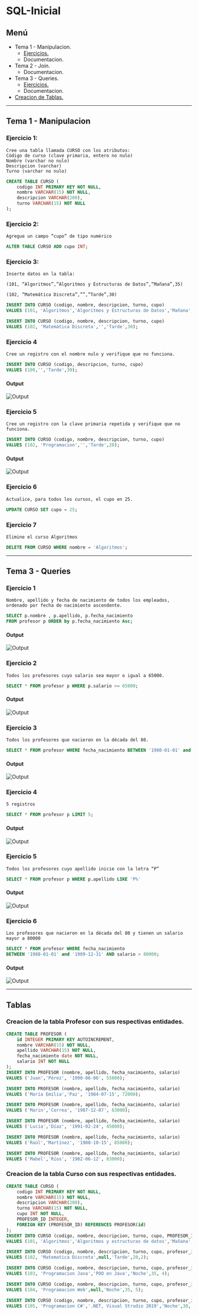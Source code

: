 # SQL-Inicial
## Menú
* Tema 1 - Manipulacion.
	* [Ejercicios.](#tema-1---manipulacion)
	* Documentacion.
* Tema 2 - Join.
	* Documentacion.
* Tema 3 - Queries.
	* [Ejercicios.](#tema-3---queries)
	* Documentacion.
* [Creacion de Tablas.](#tablas)
---
## Tema 1 - Manipulacion
### Ejercicio 1:
~~~
Cree una tabla llamada CURSO con los atributos: 
Código de curso (clave primaria, entero no nulo)
Nombre (varchar no nulo)
Descripcion (varchar)
Turno (varchar no nulo)
~~~
```sql
CREATE TABLE CURSO (
	codigo INT PRIMARY KEY NOT NULL,
  	nombre VARCHAR(15) NOT NULL,
  	descripcion VARCHAR(200),
  	turno VARCHAR(15) NOT NULL
);
```
### Ejercicio 2:
~~~
Agregue un campo “cupo” de tipo numérico
~~~
```sql
ALTER TABLE CURSO ADD cupo INT;
```
### Ejercicio 3:
~~~
Inserte datos en la tabla:

(101, “Algoritmos”,”Algoritmos y Estructuras de Datos”,”Mañana”,35)

(102, “Matemática Discreta”,””,”Tarde”,30)
~~~
```sql
INSERT INTO CURSO (codigo, nombre, descripcion, turno, cupo) 
VALUES (101, 'Algoritmos','Algoritmos y Estructuras de Datos','Mañana',35);

INSERT INTO CURSO (codigo, nombre, descripcion, turno, cupo) 
VALUES (102, 'Matemática Discreta','','Tarde',30);
```
### Ejercicio 4 
~~~
Cree un registro con el nombre nulo y verifique que no funciona.
~~~
```sql
INSERT INTO CURSO (codigo, descripcion, turno, cupo) 
VALUES (109,'','Tarde',30);
```
#### Output
![Output](images/ejercicio4-output.png)
### Ejercicio 5
~~~
Cree un registro con la clave primaria repetida y verifique que no funciona.
~~~
```sql
INSERT INTO CURSO (codigo, nombre, descripcion, turno, cupo) 
VALUES (102, 'Programacion','','Tarde',20);
```
#### Output
![Output](images/ejercicio5-output.png)
### Ejercicio 6
~~~
Actualice, para todos los cursos, el cupo en 25.
~~~
```sql
UPDATE CURSO SET cupo = 25;
```
### Ejercicio 7
~~~
Elimine el curso Algoritmos
~~~
```sql
DELETE FROM CURSO WHERE nombre = 'Algoritmos';
```
---
## Tema 3 - Queries
### Ejercicio 1
~~~
Nombre, apellido y fecha de nacimiento de todos los empleados, ordenado por fecha de nacimiento ascendente.
~~~
```sql
SELECT p.nombre , p.apellido, p.fecha_nacimiento
FROM profesor p ORDER by p.fecha_nacimiento Asc;
```
#### Output
![Output](images/tema3-ejercicio1.png)
### Ejercicio 2
~~~
Todos los profesores cuyo salario sea mayor o igual a 65000.
~~~
```sql
SELECT * FROM profesor p WHERE p.salario >= 65000;
```
#### Output
![Output](images/tema3-ejercicio2.png)
### Ejercicio 3
~~~
Todos los profesores que nacieron en la década del 80.
~~~
```sql
SELECT * FROM profesor WHERE fecha_nacimiento BETWEEN '1980-01-01' and '1989-12-31';
```
#### Output
![Output](images/tema3-ejercicio3.png)
### Ejercicio 4
~~~
5 registros
~~~
```sql
SELECT * FROM profesor p LIMIT 5;
```
#### Output
![Output](images/tema3-ejercicio4.png)
### Ejercicio 5
~~~
Todos los profesores cuyo apellido inicie con la letra “P”
~~~
```sql
SELECT * FROM profesor p WHERE p.apellido LIKE 'P%'
```
#### Output
![Output](images/tema3-ejercicio5.png)
### Ejercicio 6
~~~
Los profesores que nacieron en la década del 80 y tienen un salario mayor a 80000
~~~
```sql
SELECT * FROM profesor WHERE fecha_nacimiento 
BETWEEN '1980-01-01' and '1989-12-31' AND salario > 80000;
```
#### Output
![Output](images/tema3-ejercicio6.png)

---
## Tablas

### Creacion de la tabla **Profesor** con sus respectivas entidades.
```sql
CREATE TABLE PROFESOR (
	id INTEGER PRIMARY KEY AUTOINCREMENT,
  	nombre VARCHAR(15) NOT NULL,
    apellido VARCHAR(15) NOT NULL,
  	fecha_nacimiento date NOT NULL, 
	salario INT NOT NULL
);
INSERT INTO PROFESOR (nombre, apellido, fecha_nacimiento, salario) 
VALUES ('Juan','Pérez', '1990-06-06', 55000);

INSERT INTO PROFESOR (nombre, apellido, fecha_nacimiento, salario) 
VALUES ('María Emilia','Paz', '1984-07-15', 72000);

INSERT INTO PROFESOR (nombre, apellido, fecha_nacimiento, salario) 
VALUES ('Marin','Correa', '1987-12-07', 63000);

INSERT INTO PROFESOR (nombre, apellido, fecha_nacimiento, salario) 
VALUES ('Lucía','Díaz', '1991-02-24', 45000);

INSERT INTO PROFESOR (nombre, apellido, fecha_nacimiento, salario) 
VALUES ('Raúl','Martínez', '1980-10-15', 85000);

INSERT INTO PROFESOR (nombre, apellido, fecha_nacimiento, salario) 
VALUES ('Mabel','Ríos', '1982-06-12', 83000);
```
### Creacion de la tabla **Curso** con sus respectivas entidades.
```sql
CREATE TABLE CURSO (
	codigo INT PRIMARY KEY NOT NULL,
  	nombre VARCHAR(15) NOT NULL,
  	descripcion VARCHAR(200),
  	turno VARCHAR(15) NOT NULL,
    cupo INT NOT NULL,
  	PROFESOR_ID INTEGER,
  	FOREIGN KEY (PROFESOR_ID) REFERENCES PROFESOR(id)
);
INSERT INTO CURSO (codigo, nombre, descripcion, turno, cupo, PROFESOR_ID) 
VALUES (101, 'Algoritmos','Algoritmos y estructuras de datos','Mañana',20,1);

INSERT INTO CURSO (codigo, nombre, descripcion, turno, cupo, profesor_id)
VALUES (102, 'Matematica Discreta',null,'Tarde',20,2);

INSERT INTO CURSO (codigo, nombre, descripcion, turno, cupo, profesor_id) 
VALUES (103, 'Programacion Java','POO en Java','Noche',35, 4);

INSERT INTO CURSO (codigo, nombre, descripcion, turno, cupo, profesor_id) 
VALUES (104, 'Programacion Web',null,'Noche',35, 5);

INSERT INTO CURSO (codigo, nombre, descripcion, turno, cupo, profesor_id) 
VALUES (105, 'Programacion C#','.NET, Visual Strudio 2019','Noche',30, 6);
```
